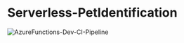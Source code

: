 # Serverless-PetIdentification

![AzureFunctions-Dev-CI-Pipeline](https://github.com/mandardhikari/Serverless-PetIdentification/workflows/AzureFunctions-Dev-CI-Pipeline/badge.svg?branch=dev&event=push)